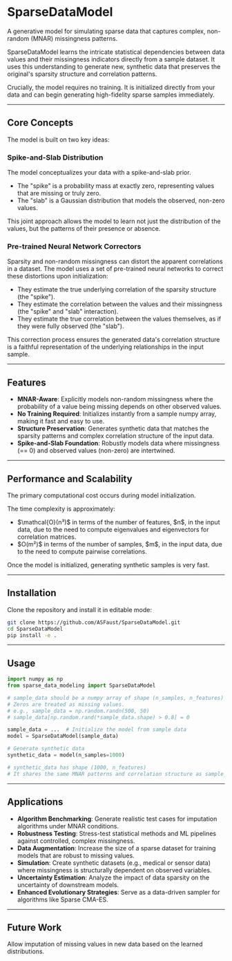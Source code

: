 # SparseDataModel

A generative model for simulating sparse data that captures complex, non-random (MNAR) missingness patterns.

SparseDataModel learns the intricate statistical dependencies between data values and their missingness indicators directly from a sample dataset. It uses this understanding to generate new, synthetic data that preserves the original's sparsity structure and correlation patterns.

Crucially, the model requires no training. It is initialized directly from your data and can begin generating high-fidelity sparse samples immediately.

---

## Core Concepts

The model is built on two key ideas:

### Spike-and-Slab Distribution

The model conceptualizes your data with a spike-and-slab prior.

* The "spike" is a probability mass at exactly zero, representing values that are missing or truly zero.
* The "slab" is a Gaussian distribution that models the observed, non-zero values.

This joint approach allows the model to learn not just the distribution of the values, but the patterns of their presence or absence.

### Pre-trained Neural Network Correctors

Sparsity and non-random missingness can distort the apparent correlations in a dataset. 
The model uses a set of pre-trained neural networks to correct these distortions upon initialization:

* They estimate the true underlying correlation of the sparsity structure (the "spike").
* They estimate the correlation between the values and their missingness (the "spike" and "slab" interaction).
* They estimate the true correlation between the values themselves, as if they were fully observed (the "slab").

This correction process ensures the generated data's correlation structure is a faithful representation of the underlying relationships in the input sample.

---

## Features

* **MNAR-Aware**: Explicitly models non-random missingness where the probability of a value being missing depends on other observed values.
* **No Training Required**: Initializes instantly from a sample numpy array, making it fast and easy to use.
* **Structure Preservation**: Generates synthetic data that matches the sparsity patterns and complex correlation structure of the input data.
* **Spike-and-Slab Foundation**: Robustly models data where missingness (== 0) and observed values (non-zero) are intertwined.

---

## Performance and Scalability

The primary computational cost occurs during model initialization.

The time complexity is approximately:

* \$\mathcal{O}(n³)\$ in terms of the number of features, \$n\$, in the input data, due to the need to compute eigenvalues and eigenvectors for correlation matrices.
* \$O(m²)\$ in terms of the number of samples, \$m\$, in the input data, due to the need to compute pairwise correlations. 

Once the model is initialized, generating synthetic samples is very fast.

---

## Installation

Clone the repository and install it in editable mode:

```bash
git clone https://github.com/ASFaust/SparseDataModel.git
cd SparseDataModel
pip install -e .
```

---

## Usage

```python
import numpy as np
from sparse_data_modeling import SparseDataModel

# sample_data should be a numpy array of shape (n_samples, n_features)
# Zeros are treated as missing values.
# e.g., sample_data = np.random.randn(500, 50)
# sample_data[np.random.rand(*sample_data.shape) > 0.8] = 0

sample_data = ...  # Initialize the model from sample data
model = SparseDataModel(sample_data)

# Generate synthetic data
synthetic_data = model(n_samples=1000)

# synthetic_data has shape (1000, n_features)
# It shares the same MNAR patterns and correlation structure as sample_data.
```

---

## Applications

* **Algorithm Benchmarking**: Generate realistic test cases for imputation algorithms under MNAR conditions.
* **Robustness Testing**: Stress-test statistical methods and ML pipelines against controlled, complex missingness.
* **Data Augmentation**: Increase the size of a sparse dataset for training models that are robust to missing values.
* **Simulation**: Create synthetic datasets (e.g., medical or sensor data) where missingness is structurally dependent on observed variables.
* **Uncertainty Estimation**: Analyze the impact of data sparsity on the uncertainty of downstream models.
* **Enhanced Evolutionary Strategies**: Serve as a data-driven sampler for algorithms like Sparse CMA-ES.

---

## Future Work

Allow imputation of missing values in new data based on the learned distributions.
